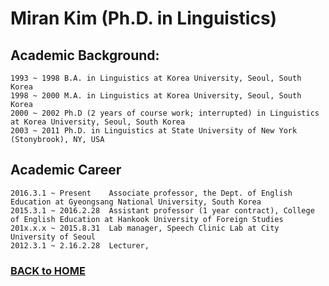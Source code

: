 # Miran Kim (Ph.D. in Linguistics)

## Academic Background:

```  
1993 ~ 1998 B.A. in Linguistics at Korea University, Seoul, South Korea   
1998 ~ 2000 M.A. in Linguistics at Korea University, Seoul, South Korea  
2000 ~ 2002 Ph.D (2 years of course work; interrupted) in Linguistics at Korea University, Seoul, South Korea  
2003 ~ 2011 Ph.D. in Linguistics at State University of New York (Stonybrook), NY, USA  
```  
## Academic Career 

```  
2016.3.1 ~ Present    Associate professor, the Dept. of English Education at Gyeongsang National University, South Korea   
2015.3.1 ~ 2016.2.28  Assistant professor (1 year contract), College of English Education at Hankook University of Foreign Studies 
201x.x.x ~ 2015.8.31  Lab manager, Speech Clinic Lab at City University of Seoul  
2012.3.1 ~ 2.16.2.28  Lecturer,  
```  

### [BACK to HOME](MK316.github.io)
